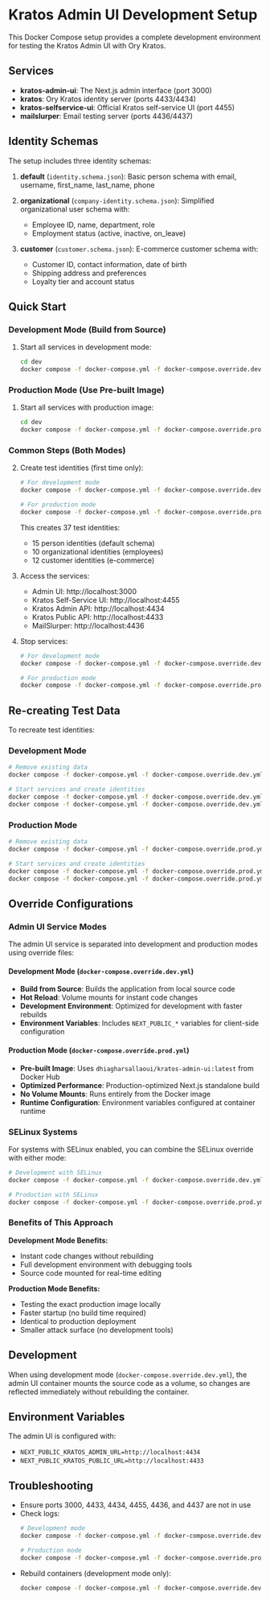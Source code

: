 # Kratos Admin UI Development Setup

This Docker Compose setup provides a complete development environment for testing the Kratos Admin UI with Ory Kratos.

## Services

- **kratos-admin-ui**: The Next.js admin interface (port 3000)
- **kratos**: Ory Kratos identity server (ports 4433/4434)
- **kratos-selfservice-ui**: Official Kratos self-service UI (port 4455)
- **mailslurper**: Email testing server (ports 4436/4437)

## Identity Schemas

The setup includes three identity schemas:

1. **default** (`identity.schema.json`): Basic person schema with email, username, first_name, last_name, phone

2. **organizational** (`company-identity.schema.json`): Simplified organizational user schema with:
   - Employee ID, name, department, role
   - Employment status (active, inactive, on_leave)

3. **customer** (`customer.schema.json`): E-commerce customer schema with:
   - Customer ID, contact information, date of birth
   - Shipping address and preferences
   - Loyalty tier and account status

## Quick Start

### Development Mode (Build from Source)

1. Start all services in development mode:

   ```bash
   cd dev
   docker compose -f docker-compose.yml -f docker-compose.override.dev.yml up -d
   ```

### Production Mode (Use Pre-built Image)

1. Start all services with production image:

   ```bash
   cd dev
   docker compose -f docker-compose.yml -f docker-compose.override.prod.yml up -d
   ```

### Common Steps (Both Modes)

2. Create test identities (first time only):

   ```bash
   # For development mode
   docker compose -f docker-compose.yml -f docker-compose.override.dev.yml --profile init up init-identities
   
   # For production mode
   docker compose -f docker-compose.yml -f docker-compose.override.prod.yml --profile init up init-identities
   ```

   This creates 37 test identities:
   - 15 person identities (default schema)
   - 10 organizational identities (employees)
   - 12 customer identities (e-commerce)

3. Access the services:
   - Admin UI: http://localhost:3000
   - Kratos Self-Service UI: http://localhost:4455
   - Kratos Admin API: http://localhost:4434
   - Kratos Public API: http://localhost:4433
   - MailSlurper: http://localhost:4436

4. Stop services:
   ```bash
   # For development mode
   docker compose -f docker-compose.yml -f docker-compose.override.dev.yml down
   
   # For production mode
   docker compose -f docker-compose.yml -f docker-compose.override.prod.yml down
   ```

## Re-creating Test Data

To recreate test identities:

### Development Mode
```bash
# Remove existing data
docker compose -f docker-compose.yml -f docker-compose.override.dev.yml down -v

# Start services and create identities
docker compose -f docker-compose.yml -f docker-compose.override.dev.yml up -d
docker compose -f docker-compose.yml -f docker-compose.override.dev.yml --profile init up init-identities
```

### Production Mode
```bash
# Remove existing data
docker compose -f docker-compose.yml -f docker-compose.override.prod.yml down -v

# Start services and create identities
docker compose -f docker-compose.yml -f docker-compose.override.prod.yml up -d
docker compose -f docker-compose.yml -f docker-compose.override.prod.yml --profile init up init-identities
```

## Override Configurations

### Admin UI Service Modes

The admin UI service is separated into development and production modes using override files:

#### Development Mode (`docker-compose.override.dev.yml`)
- **Build from Source**: Builds the application from local source code
- **Hot Reload**: Volume mounts for instant code changes
- **Development Environment**: Optimized for development with faster rebuilds
- **Environment Variables**: Includes `NEXT_PUBLIC_*` variables for client-side configuration

#### Production Mode (`docker-compose.override.prod.yml`)
- **Pre-built Image**: Uses `dhiagharsallaoui/kratos-admin-ui:latest` from Docker Hub
- **Optimized Performance**: Production-optimized Next.js standalone build
- **No Volume Mounts**: Runs entirely from the Docker image
- **Runtime Configuration**: Environment variables configured at container runtime

### SELinux Systems

For systems with SELinux enabled, you can combine the SELinux override with either mode:

```bash
# Development with SELinux
docker compose -f docker-compose.yml -f docker-compose.override.dev.yml -f docker-compose.override.selinux.yml up -d

# Production with SELinux
docker compose -f docker-compose.yml -f docker-compose.override.prod.yml -f docker-compose.override.selinux.yml up -d
```

### Benefits of This Approach

**Development Mode Benefits:**
- Instant code changes without rebuilding
- Full development environment with debugging tools
- Source code mounted for real-time editing

**Production Mode Benefits:**
- Testing the exact production image locally
- Faster startup (no build time required)
- Identical to production deployment
- Smaller attack surface (no development tools)

## Development

When using development mode (`docker-compose.override.dev.yml`), the admin UI container mounts the source code as a volume, so changes are reflected immediately without rebuilding the container.

## Environment Variables

The admin UI is configured with:

- `NEXT_PUBLIC_KRATOS_ADMIN_URL=http://localhost:4434`
- `NEXT_PUBLIC_KRATOS_PUBLIC_URL=http://localhost:4433`

## Troubleshooting

- Ensure ports 3000, 4433, 4434, 4455, 4436, and 4437 are not in use
- Check logs: 
  ```bash
  # Development mode
  docker compose -f docker-compose.yml -f docker-compose.override.dev.yml logs [service-name]
  
  # Production mode
  docker compose -f docker-compose.yml -f docker-compose.override.prod.yml logs [service-name]
  ```
- Rebuild containers (development mode only):
  ```bash
  docker compose -f docker-compose.yml -f docker-compose.override.dev.yml up --build
  ```
